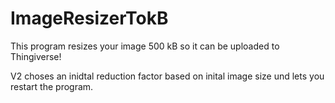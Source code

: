 # ImageResizerTokB
This program resizes your image 500 kB so it can be uploaded to Thingiverse!

V2 choses an inidtal reduction factor based on inital image size und lets you restart the program.
